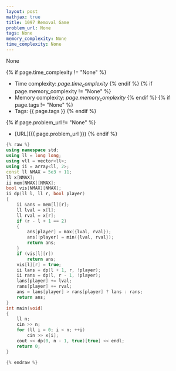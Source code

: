 ```yaml
---
layout: post
mathjax: true
title: 1097 Removal Game
problem_url: None
tags: None
memory_complexity: None
time_complexity: None
---
```


None


{% if page.time_complexity != "None" %}
- Time complexity: ${{ page.time_complexity }}$
{% endif %}
{% if page.memory_complexity != "None" %}
- Memory complexity: ${{ page.memory_complexity }}$
{% endif %}
{% if page.tags != "None" %}
- Tags: {{ page.tags }}
{% endif %}

{% if page.problem_url != "None" %}
- [URL]({{ page.problem_url }})
{% endif %}

```cpp
{% raw %}
using namespace std;
using ll = long long;
using vll = vector<ll>;
using ii = array<ll, 2>;
const ll NMAX = 5e3 + 11;
ll x[NMAX];
ii mem[NMAX][NMAX];
bool vis[NMAX][NMAX];
ii dp(ll l, ll r, bool player)
{
    ii &ans = mem[l][r];
    ll lval = x[l];
    ll rval = x[r];
    if (r - l + 1 == 2)
    {
        ans[player] = max({lval, rval});
        ans[!player] = min({lval, rval});
        return ans;
    }
    if (vis[l][r])
        return ans;
    vis[l][r] = true;
    ii lans = dp(l + 1, r, !player);
    ii rans = dp(l, r - 1, !player);
    lans[player] += lval;
    rans[player] += rval;
    ans = lans[player] > rans[player] ? lans : rans;
    return ans;
}
int main(void)
{
    ll n;
    cin >> n;
    for (ll i = 0; i < n; ++i)
        cin >> x[i];
    cout << dp(0, n - 1, true)[true] << endl;
    return 0;
}

{% endraw %}
```